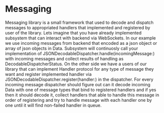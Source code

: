 # Messaging

Messaging library is a small framework that used to decode and dispatch messages to appropriated handlers that implemented and registered by user of the library. Lets imagine that you have already implemented subsystem that can interact with backend via WebSockets. 
In our example we use incoming messages from backend that encoded as a json object or array of json objects in Data. Subsystem will continuosly call your implementation of JSONDecodableDispatcher.handle(incomingMessage:) with incoming messages and collect results of handling as DecodableDispatcherStatus.
On the other side we have a users of our library that can implement Handler protocol for any type of message they want and register implemented handler via JSONDecodableDispatcher.register(handler:) in the dispatcher.
For every incoming message dispatcher should figure out can it decode incoming Data with one of message types that bind to registered handlers and if yes then it should decode it, collect handlers that able to handle this message in order of registering and try to handle message with each handler one by one until it will find non-failed handler in queue.  
